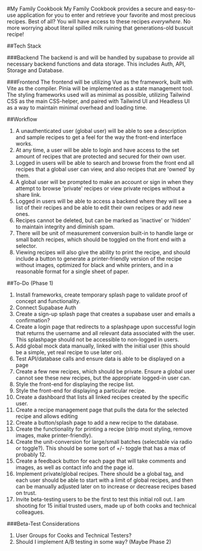 #My Family Cookbook
My Family Cookbook provides a secure and easy-to-use application for you to enter and retrieve your favorite and most precious recipes. Best of all? You will have access to these recipes *everywhere*. No more worrying about literal spilled milk ruining that generations-old buscuit recipe!

##Tech Stack

###Backend
The backend is and will be handled by supabase to provide all necessary backend functions and data storage. This includes Auth, API, Storage and Database. 

###Frontend
The frontend will be utilizing Vue as the framework, built with Vite as the compiler. Pinia will be implemented as a state management tool. The styling frameworks used will as minimal as possible, utilizing Tailwind CSS as the main CSS-helper, and paired with Tailwind UI and Headless UI as a way to maintain minimal overhead and loading time. 

##Workflow
1. A unauthenticated user (global user) will be able to see a description and sample recipes to get a feel for the way the front-end interface works. 
2. At any time, a user will be able to login and have access to the set amount of recipes that are protected and secured for their own user. 
3. Logged in users will be able to search and browse from the front end all recipes that a global user can view, and also recipes that are 'owned' by them. 
4. A global user will be prompted to make an account or sign in when they attempt to browse 'private' recipes or view private recipes without a share link. 
5. Logged in users will be able to access a backend where they will see a list of their recipes and be able to edit their own recipes or add new ones. 
6. Recipes cannot be deleted, but can be marked as 'inactive' or 'hidden' to maintain integrity and diminish spam. 
7. There will be unit of measurement conversion built-in to handle large or small batch recipes, which should be toggled on the front end with a selector. 
8. Viewing recipes will also give the ability to print the recipe, and should include a button to generate a printer-friendly version of the recipe without images, optimized for black and white printers, and in a reasonable format for a single sheet of paper. 

##To-Do (Phase 1)
1. Install frameworks, create temporary splash page to validate proof of concept and functionality.
2. Connect Supabase Auth
3. Create a sign-up splash page that creates a supabase user and emails a confirmation?
4. Create a login page that redirects to a splashpage upon successful login that returns the username and all relevant data associated with the user. This splashpage should not be accessible to non-logged in users. 
5. Add global mock data manually, linked with the initial user (this should be a simple, yet real recipe to use later on).
6. Test API/database calls and ensure data is able to be displayed on a page
7. Create a few new recipes, which should be private. Ensure a global user cannot see these new recipes, but the appropriate logged-in user can.
8. Style the front-end for displaying the recipe list. 
9. Style the front-end for displaying a particular recipe. 
10. Create a dashboard that lists all linked recipes created by the specific user. 
11. Create a recipe management page that pulls the data for the selected recipe and allows editing
12. Create a button/splash page to add a new recipe to the database. 
13. Create the functionality for printing a recipe (strip most styling, remove images, make printer-friendly). 
14. Create the unit-conversion for large/small batches (selectable via radio or toggle?). This should be some sort of +/- toggle that has a max of probably 12.
15. Create a feedback button for each page that will take comments and images, as well as contact info and the page id.
16. Implement private/global recipes. There should be a global tag, and each user should be able to start with a limit of global recipes, and then can be manually adjusted later on to increase or decrease recipes based on trust. 
17. Invite beta-testing users to be the first to test this initial roll out. I am shooting for 15 initial trusted users, made up of both cooks and technical colleagues.

###Beta-Test Considerations 
1. User Groups for Cooks and Technical Testers?
2. Should I implement A/B testing in some way? (Maybe Phase 2)


